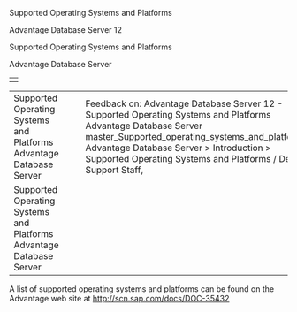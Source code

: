 Supported Operating Systems and Platforms




Advantage Database Server 12  

Supported Operating Systems and Platforms

Advantage Database Server

|  |
| --- |
|  |

|  |  |  |  |  |
| --- | --- | --- | --- | --- |
| Supported Operating Systems and Platforms  Advantage Database Server |  |  | Feedback on: Advantage Database Server 12 - Supported Operating Systems and Platforms Advantage Database Server master\_Supported\_operating\_systems\_and\_platforms Advantage Database Server > Introduction > Supported Operating Systems and Platforms / Dear Support Staff, |  |
| Supported Operating Systems and Platforms  Advantage Database Server |  |  |  |  |

A list of supported operating systems and platforms can be found on the Advantage web site at <http://scn.sap.com/docs/DOC-35432>